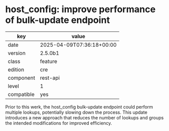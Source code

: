 [//]: # (werk v2)
# host_config: improve performance of bulk-update endpoint

key        | value
---------- | ---
date       | 2025-04-09T07:36:18+00:00
version    | 2.5.0b1
class      | feature
edition    | cre
component  | rest-api
level      | 1
compatible | yes

Prior to this werk, the host_config bulk-update endpoint could perform multiple lookups,
potentially slowing down the process. This update introduces a new approach that reduces
the number of lookups and groups the intended modifications for improved efficiency.
